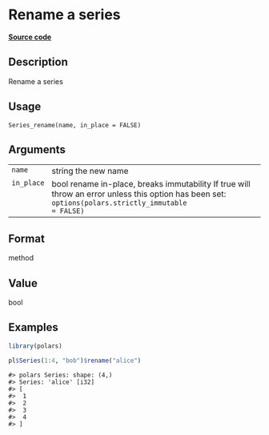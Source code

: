 

# Rename a series

[**Source code**](https://github.com/pola-rs/r-polars/tree/main/R/series__series.R#L843)

## Description

Rename a series

## Usage

<pre><code class='language-R'>Series_rename(name, in_place = FALSE)
</code></pre>

## Arguments

<table>
<tr>
<td style="white-space: nowrap; font-family: monospace; vertical-align: top">
<code id="Series_rename_:_name">name</code>
</td>
<td>
string the new name
</td>
</tr>
<tr>
<td style="white-space: nowrap; font-family: monospace; vertical-align: top">
<code id="Series_rename_:_in_place">in_place</code>
</td>
<td>
bool rename in-place, breaks immutability If true will throw an error
unless this option has been set: <code>options(polars.strictly_immutable
= FALSE)</code>
</td>
</tr>
</table>

## Format

method

## Value

bool

## Examples

``` r
library(polars)

pl$Series(1:4, "bob")$rename("alice")
```

    #> polars Series: shape: (4,)
    #> Series: 'alice' [i32]
    #> [
    #>  1
    #>  2
    #>  3
    #>  4
    #> ]
